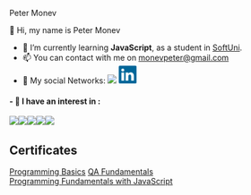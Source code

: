 Peter Monev

👋 Hi, my name is Peter Monev

- 🌱 I’m currently learning **JavaScript**, as a student in [SoftUni](https://softuni.bg/users/profile/show?username=PeteM).
- 📫 You can contact with me on monevpeter@gmail.com
- :speech_balloon: My social Networks:  [<img src="https://github.com/PeterMonev/PeterMonevInfo/blob/main/img/facebook-logo-2428.png">](https://www.facebook.com/peter.monev)  [<img src="https://github.com/PeterMonev/PeterMonev/blob/main/img/linkedin-logo-2430.png">](https://www.linkedin.com/in/peter-monev-22582b248/)

#### - 👀 I have an interest in :
<img src="https://github.com/PeterMonev/PeterMonevInfo/blob/main/img/javascript.png"><img src="https://github.com/PeterMonev/PeterMonevInfo/blob/main/img/html%20(1).png"><img src="https://github.com/PeterMonev/PeterMonevInfo/blob/main/img/css.png"><img src="https://github.com/PeterMonev/PeterMonevInfo/blob/main/img/jira.png"><img src="https://github.com/PeterMonev/PeterMonevInfo/blob/main/img/983927.png">


## Certificates

[Programming Basics](https://softuni.bg/Certificates/Details/125483/0368bceb)
[QA Fundamentals](https://softuni.bg/certificates/details/133013/505f6769)  
[Programming Fundamentals with JavaScript](https://softuni.bg/certificates/details/139238/a15e82d0)

##




